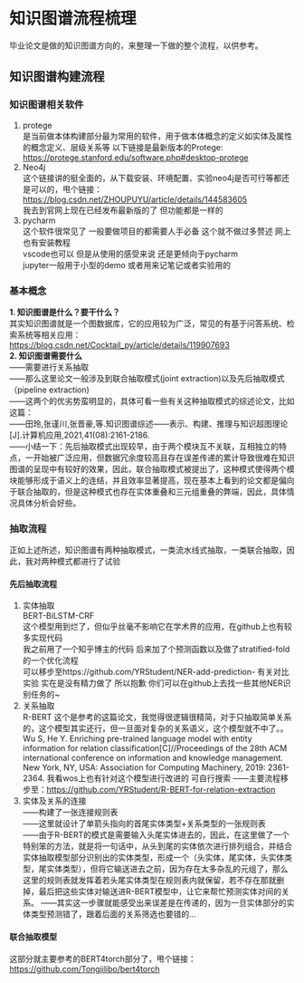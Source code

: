 # 知识图谱流程梳理  
毕业论文是做的知识图谱方向的，来整理一下做的整个流程，以供参考。  
## 知识图谱构建流程  
### 知识图谱相关软件  
1. protege  
   是当前做本体构建部分最为常用的软件，用于做本体概念的定义如实体及属性的概念定义、层级关系等
   以下链接是最新版本的Protege:  
   https://protege.stanford.edu/software.php#desktop-protege
2. Neo4j  
   这个链接讲的挺全面的，从下载安装、环境配置、实验neo4j是否可行等都还是可以的，甩个链接：  
   https://blog.csdn.net/ZHOUPUYU/article/details/144583605  
   我去到官网上现在已经发布最新版的了 但功能都是一样的  
3. pycharm  
   这个软件很常见了 一般要做项目的都需要人手必备 这个就不做过多赘述 网上也有安装教程  
   vscode也可以 但是从使用的感受来说 还是更倾向于pycharm  
   jupyter一般用于小型的demo 或者用来记笔记或者实验用的  
### 基本概念  
**1. 知识图谱是什么？要干什么？**  
其实知识图谱就是一个图数据库，它的应用较为广泛，常见的有基于问答系统、检索系统等相关应用：  
https://blog.csdn.net/Cocktail_py/article/details/119907693  
**2. 知识图谱需要什么**  
——需要进行关系抽取  
——那么这里论文一般涉及到联合抽取模式(joint extraction)以及先后抽取模式（pipeline extraction)  
——这两个的优劣势蛮明显的，具体可看一些有关这种抽取模式的综述论文，比如这篇：  
——田玲,张谨川,张晋豪,等.知识图谱综述——表示、构建、推理与知识超图理论[J].计算机应用,2021,41(08):2161-2186.  
——小结一下：先后抽取模式出现较早，由于两个模块互不关联，互相独立的特点，一开始被广泛应用，但数据冗余度较高且存在误差传递的累计导致很难在知识图谱的呈现中有较好的效果，因此，联合抽取模式被提出了，这种模式使得两个模块能够形成于语义上的连结，并且效率显著提高，现在基本上看到的论文都是偏向于联合抽取的，但是这种模式也存在实体重叠和三元组重叠的弊端，因此，具体情况具体分析会好些。  
### 抽取流程
正如上述所述，知识图谱有两种抽取模式，一类流水线式抽取，一类联合抽取，因此，我对两种模式都进行了试验  
#### 先后抽取流程
1. 实体抽取  
BERT-BiLSTM-CRF  
这个模型用到烂了，但似乎丝毫不影响它在学术界的应用，在github上也有较多实现代码  
我之前用了一个知乎博主的代码 后来加了个预测函数以及做了stratified-fold的一个优化流程  
可以移步至https://github.com/YRStudent/NER-add-prediction-
有关对比实验 实在是没有精力做了 所以抱歉 你们可以在github上去找一些其他NER识别任务的~
3. 关系抽取  
R-BERT
这个是参考的这篇论文，我觉得很逻辑很精简，对于只抽取简单关系的，这个模型其实还行，但一旦面对复杂的关系语义，这个模型就不中了。。
Wu S, He Y. Enriching pre-trained language model with entity information for relation classification[C]//Proceedings of the 28th ACM international conference on information and knowledge management. New York, NY, USA: Association for Computing Machinery, 2019: 2361-2364.
我看wos上也有针对这个模型进行改进的 可自行搜索
——主要流程移步至：https://github.com/YRStudent/R-BERT-for-relation-extraction
4. 实体及关系的连接  
——构建了一张连接规则表  
——这里就设计了单箭头指向的首尾实体类型+关系类型的一张规则表  
——由于R-BERT的模式是需要输入头尾实体进去的，因此，在这里做了一个特别笨的方法，就是将一句话中，从头到尾的实体依次进行排列组合，并结合实体抽取模型部分识别出的实体类型，形成一个（头实体，尾实体，头实体类型，尾实体类型），但将它输送进去之前，因为存在太多杂乱的元组了，那么这里的规则表就发挥着若头尾实体类型在规则表内就保留，若不存在那就删掉，最后把这些实体对输送进R-BERT模型中，让它来帮忙预测实体对间的关系。
——其实这一步骤就能感受出来误差是在传递的，因为一旦实体部分的实体类型预测错了，跟着后面的关系筛选也要错的...
#### 联合抽取模型
这部分就主要参考的BERT4torch部分了，甩个链接：  
https://github.com/Tongjilibo/bert4torch




